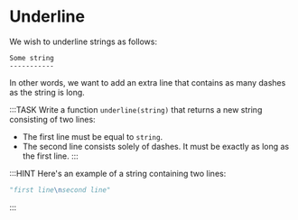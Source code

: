 # Underline

We wish to underline strings as follows:

```text
Some string
-----------
```

In other words, we want to add an extra line that contains as many dashes as the string is long.

:::TASK
Write a function `underline(string)` that returns a new string consisting of two lines:

* The first line must be equal to `string`.
* The second line consists solely of dashes. 
  It must be exactly as long as the first line.
:::

:::HINT
Here's an example of a string containing two lines:

```python
"first line\nsecond line"
```

:::
